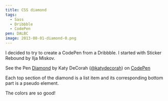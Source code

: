 ```yaml
---
title: CSS diamond
tags:
  - Sass
  - Dribbble
  - CodePen
pen: DALBC
image: 2013-08-01-diamond-0.png
---
```


I decided to try to create a CodePen from a Dribbble. I started with Sticker Rebound by Ilja Miskov.

<p data-height="400" data-theme-id="97" data-slug-hash="DALBC" data-user="katydecorah" data-default-tab="result" class='codepen'>See the Pen <a href='http://codepen.io/katydecorah/pen/DALBC'>Diamond</a> by Katy DeCorah (<a href='http://codepen.io/katydecorah'>@katydecorah</a>) on <a href='http://codepen.io'>CodePen</a></p>

Each top section of the diamond is a list item and its corresponding bottom part is a pseudo element.

The colors are so good!
